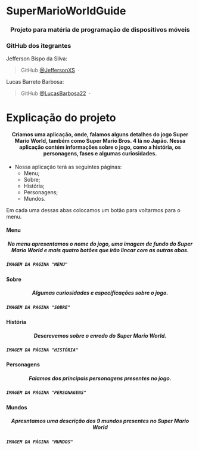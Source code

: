 # SuperMarioWorldGuide
<h3 align = "center">Projeto para matéria de programação de dispositivos móveis </a></h3>

### GitHub dos itegrantes

Jefferson Bispo da Silva:
> GitHub [@JeffersonXS](https://github.com/JeffersonXS) &nbsp;&middot;&nbsp;

Lucas Barreto Barbosa:
> GitHub [@LucasBarbosa22](https://github.com/LucasBarbosa22) &nbsp;&middot;&nbsp;

# Explicação do projeto

<h4 align = "center">
  Criamos uma aplicação, onde, falamos alguns detalhes do jogo Super Mario World, também como Super Mario Bros. 4 lá no Japão. 
  Nessa aplicação contém informações sobre o jogo, como a história, os personagens, fases e algumas curiosidades.
</a></h4>

* Nossa aplicação terá as seguintes páginas:
  - Menu;
  - Sobre;
  - História;
  - Personagens; 
  - Mundos.
 
Em cada uma dessas abas colocamos um botão para voltarmos para o menu.

#### Menu
<h5 align = "center">
No menu apresentamos o nome do jogo, uma imagem de fundo do Super Mario World e mais quatro botões que irão lincar com as outras abas.
</a><h5>
  
    IMAGEM DA PÁGINA "MENU"

#### Sobre
<h5 align = "center">
Algumas curiosidades e especificações sobre o jogo.
</a><h5>
  
    IMAGEM DA PÁGINA "SOBRE"

#### História
<h5 align = "center">
Descrevemos sobre o enredo do Super Mario World.
</a><h5>
  
    IMAGEM DA PÁGINA "HISTÓRIA"

#### Personagens
<h5 align = "center">
Falamos dos principais personagens presentes no jogo.
</a><h5>
  
    IMAGEM DA PÁGINA "PERSONAGENS"

#### Mundos
<h5 align = "center">
Apresntamos uma descrição dos 9 mundos presentes no Super Mario World
</a><h5>
  
    IMAGEM DA PÁGINA "MUNDOS"
